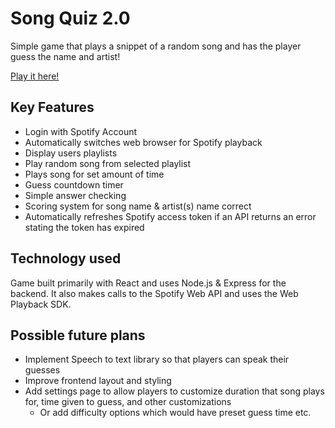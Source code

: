 # Song Quiz 2.0

Simple game that plays a snippet of a random song and has the player guess the name and artist! 

[Play it here!](https://song-quiz-2.herokuapp.com/home)

## Key Features
- Login with Spotify Account
- Automatically switches web browser for Spotify playback
- Display users playlists
- Play random song from selected playlist
- Plays song for set amount of time
- Guess countdown timer
- Simple answer checking
- Scoring system for song name & artist(s) name correct
- Automatically refreshes Spotify access token if an API returns an error stating the token has expired

## Technology used
Game built primarily with React and uses Node.js & Express for the backend. It also makes calls to the Spotify Web API and uses the Web Playback SDK. 

## Possible future plans
- Implement Speech to text library so that players can speak their guesses
- Improve frontend layout and styling
- Add settings page to allow players to customize duration that song plays for, time given to guess, and other customizations
    - Or add difficulty options which would have preset guess time etc.